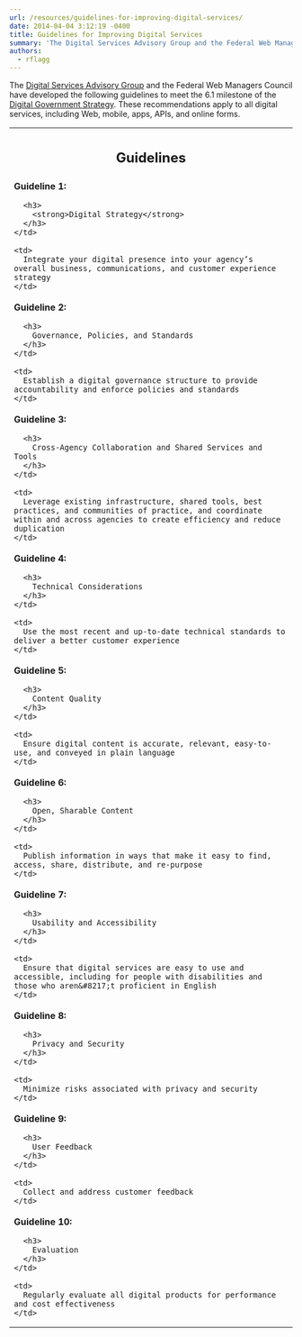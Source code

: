 ```yaml
---
url: /resources/guidelines-for-improving-digital-services/
date: 2014-04-04 3:12:19 -0400
title: Guidelines for Improving Digital Services
summary: 'The Digital Services Advisory Group and the Federal Web Managers Council have developed the following guidelines to meet the 6.1 milestone of the Digital Government Strategy. These recommendations apply to all digital services, including Web, mobile, apps, APIs, and online forms. Guidelines Guideline 1: Digital Strategy Integrate your digital presence into your agency&rsquo;s overall business, communications, and customer experience strategy Guideline 2: Governance,'
authors:
  - rflagg
---
```


The [Digital Services Advisory Group](https://obamawhitehouse.archives.gov/digitalgov/advisory-group) and the Federal Web Managers Council have developed the following guidelines to meet the 6.1 milestone of the [Digital Government Strategy](https://obamawhitehouse.archives.gov/sites/default/files/omb/egov/digital-government/digital-government.html). These recommendations apply to all digital services, including Web, mobile, apps, APIs, and online forms.

<table>
  <tr>
    <th style="text-align: left" colspan="2" scope="col" width="98%">
      <h2 style="text-align: center">
        Guidelines
      </h2>
    </th>
  </tr>
  
  <tr>
    <td scope="row">
      <strong>Guideline 1:</strong></p> 
      
      <h3>
        <strong>Digital Strategy</strong>
      </h3>
    </td>
    
    <td>
      Integrate your digital presence into your agency’s overall business, communications, and customer experience strategy
    </td>
  </tr>
  
  <tr>
    <td scope="row">
      <strong>Guideline 2:</strong></p> 
      
      <h3>
        Governance, Policies, and Standards
      </h3>
    </td>
    
    <td>
      Establish a digital governance structure to provide accountability and enforce policies and standards
    </td>
  </tr>
  
  <tr>
    <td scope="row">
      <strong>Guideline 3:</strong></p> 
      
      <h3>
        Cross-Agency Collaboration and Shared Services and Tools
      </h3>
    </td>
    
    <td>
      Leverage existing infrastructure, shared tools, best practices, and communities of practice, and coordinate within and across agencies to create efficiency and reduce duplication
    </td>
  </tr>
  
  <tr>
    <td scope="row">
      <strong>Guideline 4:</strong></p> 
      
      <h3>
        Technical Considerations
      </h3>
    </td>
    
    <td>
      Use the most recent and up-to-date technical standards to deliver a better customer experience
    </td>
  </tr>
  
  <tr>
    <td scope="row">
      <strong>Guideline 5:</strong></p> 
      
      <h3>
        Content Quality
      </h3>
    </td>
    
    <td>
      Ensure digital content is accurate, relevant, easy-to-use, and conveyed in plain language
    </td>
  </tr>
  
  <tr>
    <td scope="row">
      <strong>Guideline 6:</strong></p> 
      
      <h3>
        Open, Sharable Content
      </h3>
    </td>
    
    <td>
      Publish information in ways that make it easy to find, access, share, distribute, and re-purpose
    </td>
  </tr>
  
  <tr>
    <td scope="row">
      <strong>Guideline 7:</strong></p> 
      
      <h3>
        Usability and Accessibility
      </h3>
    </td>
    
    <td>
      Ensure that digital services are easy to use and accessible, including for people with disabilities and those who aren&#8217;t proficient in English
    </td>
  </tr>
  
  <tr>
    <td scope="row">
      <strong>Guideline 8:</strong></p> 
      
      <h3>
        Privacy and Security
      </h3>
    </td>
    
    <td>
      Minimize risks associated with privacy and security
    </td>
  </tr>
  
  <tr>
    <td scope="row">
      <strong>Guideline 9:</strong></p> 
      
      <h3>
        User Feedback
      </h3>
    </td>
    
    <td>
      Collect and address customer feedback
    </td>
  </tr>
  
  <tr>
    <td scope="row">
      <strong>Guideline 10:</strong></p> 
      
      <h3>
        Evaluation
      </h3>
    </td>
    
    <td>
      Regularly evaluate all digital products for performance and cost effectiveness
    </td>
  </tr>
</table>